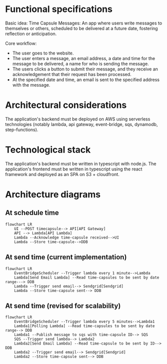 # Functional specifications

Basic idea:
Time Capsule Messages: An app where users write messages to themselves or others, scheduled to be delivered at a future date, fostering reflection or anticipation.

Core workflow:
- The user goes to the website.
- The user enters a message, an email address, a date and time for the message to be delivered, a name for who is sending the message.
- The users clicks a button to submit their message, and they receive an acknowledgement that their request has been processed.
- At the specified date and time, an email is sent to the specified address with the message.

# Architectural considerations

The application's backend must be deployed on AWS using serverless technologies (notably lambda, api gateway, event-bridge, sqs, dynamodb, step-functions).

# Technological stack

The application's backend must be written in typescript with node.js.
The application's frontend must be written in typescript using the react framework and deployed as an SPA on S3 + cloudfront.

# Architecture diagrams

## At schedule time
```mermaid
flowchart LR
    UI --POST timecapsule--> API[API Gateway]
    API --> Lambda[API Lambda]
    Lambda --Acknowledge time-capsule received-->UI
    Lambda --Store time-capsule-->DDB
```

## At send time (current implementation)
```mermaid
flowchart LR
    EventBridgeScheduler --Trigger lambda every 1 minute-->Lambda
    Lambda[Send Email Lambda] --Read time-capsules to be sent by date range---> DDB
    Lambda --Trigger send email--> Sendgrid[Sendgrid]
    Lambda --Store time-capsule sent--> DDB
```

## At send time (revised for scalability)
```mermaid
flowchart LR
    EventBridgeScheduler --Trigger lambda every 5 minutes-->Lambda1
    Lambda1[Polling Lambda] --Read time-capsules to be sent by date range--> DDB
    Lambda1 --Publish message to sqs with time-capsule ID--> SQS
    SQS --Trigger send lambda--> Lambda2
    Lambda2[Send Email Lambda] --Read time-capsule to be sent by ID--> DDB
    Lambda2 --Trigger send email--> Sendgrid[Sendgrid]
    Lambda2 --Store time-capsule sent--> DDB
```
